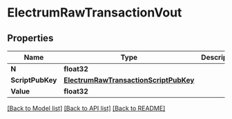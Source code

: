 # ElectrumRawTransactionVout

## Properties

Name | Type | Description | Notes
------------ | ------------- | ------------- | -------------
**N** | **float32** |  | [optional] 
**ScriptPubKey** | [**ElectrumRawTransactionScriptPubKey**](ElectrumRawTransaction_scriptPubKey.md) |  | [optional] 
**Value** | **float32** |  | [optional] 

[[Back to Model list]](../README.md#documentation-for-models) [[Back to API list]](../README.md#documentation-for-api-endpoints) [[Back to README]](../README.md)


